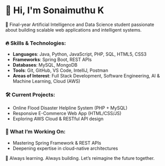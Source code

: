# 👋 Hi, I'm Sonaimuthu K

🚀 Final-year Artificial Intelligence and Data Science student passionate about building scalable web applications and intelligent systems.

### 🔥 Skills & Technologies:
- **Languages**: Java, Python, JavaScript, PHP, SQL, HTML5, CSS3
- **Frameworks**: Spring Boot, REST APIs
- **Databases**: MySQL, MongoDB
- **Tools**: Git, GitHub, VS Code, IntelliJ, Postman
- **Areas of Interest**: Full Stack Development, Software Engineering, AI & Machine Learning, Cloud (AWS)

### 🛠️ Current Projects:
- Online Flood Disaster Helpline System (PHP + MySQL)
- Responsive E-Commerce Web App (HTML/CSS/JS)
- Exploring AWS Cloud & RESTful API design

### 🎯 What I’m Working On:
- Mastering Spring Framework & REST APIs
- Deepening expertise in cloud-native architectures



🚀 Always learning. Always building. Let’s reimagine the future together.
